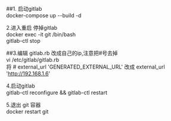 ##1. 启动gitlab  
docker-compose up --build -d 


2.进入重启 停掉gitlab  
docker exec -it git /bin/bash  
gitlab-ctl stop

##3.编辑 gitlab.rb 改成自己的ip,注意把#号去掉  
vi /etc/gitlab/gitlab.rb  
将 # external_url 'GENERATED_EXTERNAL_URL' 改成   external_url 'http://192.168.1.6'  


4.启动gitlab  
gitlab-ctl reconfigure && gitlab-ctl restart   

5.退出 git 容器  
docker restart git

